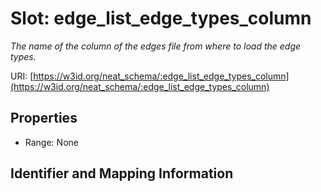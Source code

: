 # Slot: edge_list_edge_types_column
_The name of the column of the edges file from where to load the edge types._


URI: [https://w3id.org/neat_schema/:edge_list_edge_types_column](https://w3id.org/neat_schema/:edge_list_edge_types_column)



<!-- no inheritance hierarchy -->


## Properties

 * Range: None



## Identifier and Mapping Information





